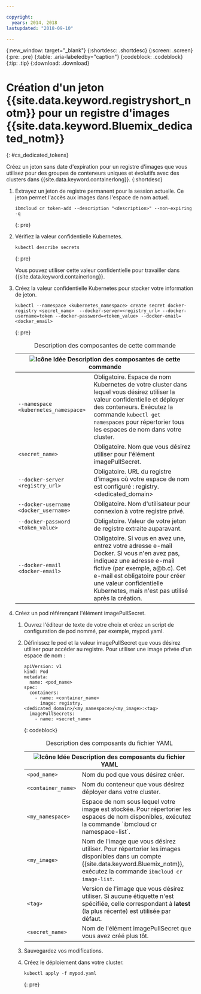 ```yaml
---

copyright:
  years: 2014, 2018
lastupdated: "2018-09-10"

---
```


{:new_window: target="_blank"}
{:shortdesc: .shortdesc}
{:screen: .screen}
{:pre: .pre}
{:table: .aria-labeledby="caption"}
{:codeblock: .codeblock}
{:tip: .tip}
{:download: .download}





# Création d'un jeton {{site.data.keyword.registryshort_notm}} pour un registre d'images {{site.data.keyword.Bluemix_dedicated_notm}}
{: #cs_dedicated_tokens}

Créez un jeton sans date d'expiration pour un registre d'images que vous utilisez pour des groupes de conteneurs uniques et évolutifs avec des clusters dans {{site.data.keyword.containerlong}}.
{:shortdesc}

1.  Extrayez un jeton de registre permanent pour la session actuelle. Ce jeton permet l'accès aux images dans l'espace de nom actuel.
    ```
    ibmcloud cr token-add --description "<description>" --non-expiring -q
    ```
    {: pre}

2.  Vérifiez la valeur confidentielle Kubernetes.

    ```
    kubectl describe secrets
    ```
    {: pre}

    Vous pouvez utiliser cette valeur confidentielle pour travailler dans {{site.data.keyword.containerlong}}.

3.  Créez la valeur confidentielle Kubernetes pour stocker votre information de jeton.

    ```
    kubectl --namespace <kubernetes_namespace> create secret docker-registry <secret_name>  --docker-server=<registry_url> --docker-username=token --docker-password=<token_value> --docker-email=<docker_email>
    ```
    {: pre}

    <table>
    <caption>Description des composantes de cette commande</caption>
    <thead>
    <th colspan=2><img src="images/idea.png" alt="Icône Idée"/> Description des composantes de cette commande</th>
    </thead>
    <tbody>
    <tr>
    <td><code>--namespace &lt;kubernetes_namespace&gt;</code></td>
    <td>Obligatoire. Espace de nom Kubernetes de votre cluster dans lequel vous désirez utiliser la valeur confidentielle et déployer des conteneurs. Exécutez la commande <code>kubectl get namespaces</code> pour répertorier tous les espaces de nom dans votre cluster.</td>
    </tr>
    <tr>
    <td><code>&lt;secret_name&gt;</code></td>
    <td>Obligatoire. Nom que vous désirez utiliser pour l'élément imagePullSecret.</td>
    </tr>
    <tr>
    <td><code>--docker-server &lt;registry_url&gt;</code></td>
    <td>Obligatoire. URL du registre d'images où votre espace de nom est configuré : registry.&lt;dedicated_domain&gt;</li></ul></td>
    </tr>
    <tr>
    <td><code>--docker-username &lt;docker_username&gt;</code></td>
    <td>Obligatoire. Nom d'utilisateur pour connexion à votre registre privé.</td>
    </tr>
    <tr>
    <td><code>--docker-password &lt;token_value&gt;</code></td>
    <td>Obligatoire. Valeur de votre jeton de registre extraite auparavant.</td>
    </tr>
    <tr>
    <td><code>--docker-email &lt;docker-email&gt;</code></td>
    <td>Obligatoire. Si vous en avez une, entrez votre adresse e-mail Docker. Si vous n'en avez pas, indiquez une adresse e-mail fictive (par exemple, a@b.c). Cet e-mail est obligatoire pour créer une valeur confidentielle Kubernetes, mais n'est pas utilisé après la création.</td>
    </tr>
    </tbody></table>

4.  Créez un pod référençant l'élément imagePullSecret.

    1.  Ouvrez l'éditeur de texte de votre choix et créez un script de configuration de pod nommé, par exemple, mypod.yaml.
    2.  Définissez le pod et la valeur imagePullSecret que vous désirez utiliser pour accéder au registre. Pour utiliser une image privée d'un espace de nom :

        ```
        apiVersion: v1
        kind: Pod
        metadata:
          name: <pod_name>
        spec:
          containers:
            - name: <container_name>
              image: registry.<dedicated_domain>/<my_namespace>/<my_image>:<tag>
          imagePullSecrets:
            - name: <secret_name>
        ```
        {: codeblock}

        <table>
        <caption>Description des composants du fichier YAML</caption>
        <thead>
        <th colspan=2><img src="images/idea.png" alt="Icône Idée"/> Description des composants du fichier YAML</th>
        </thead>
        <tbody>
        <tr>
        <td><code>&lt;pod_name&gt;</code></td>
        <td>Nom du pod que vous désirez créer.</td>
        </tr>
        <tr>
        <td><code>&lt;container_name&gt;</code></td>
        <td>Nom du conteneur que vous désirez déployer dans votre cluster.</td>
        </tr>
        <tr>
        <td><code>&lt;my_namespace&gt;</code></td>
        <td>Espace de nom sous lequel votre image est stockée. Pour répertorier les espaces de nom disponibles, exécutez la commande `ibmcloud cr namespace-list`.</td>
        </tr>
        <td><code>&lt;my_image&gt;</code></td>
        <td>Nom de l'image que vous désirez utiliser. Pour répertorier les images disponibles dans un compte {{site.data.keyword.Bluemix_notm}}, exécutez la commande <code>ibmcloud cr image-list</code>.</td>
        </tr>
        <tr>
        <td><code>&lt;tag&gt;</code></td>
        <td>Version de l'image que vous désirez utiliser. Si aucune étiquette n'est spécifiée, celle correspondant à <strong>latest</strong> (la plus récente) est utilisée par défaut.</td>
        </tr>
        <tr>
        <td><code>&lt;secret_name&gt;</code></td>
        <td>Nom de l'élément imagePullSecret que vous avez créé plus tôt.</td>
        </tr>
        </tbody></table>

    3.  Sauvegardez vos modifications.

    4.  Créez le déploiement dans votre cluster.

          ```
          kubectl apply -f mypod.yaml
          ```
          {: pre}
